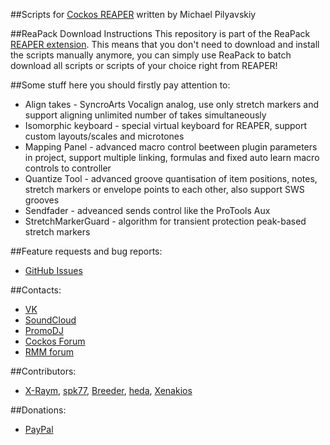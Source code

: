 ##Scripts for [Cockos REAPER](http://reaper.fm) written by Michael Pilyavskiy

##ReaPack Download Instructions
This repository is part of the ReaPack [REAPER extension](http://reapack.com/).
This means that you don't need to download and install the scripts manually anymore, you can simply use ReaPack to batch download all scripts or scripts of your choice right from REAPER!

##Some stuff here you should firstly pay attention to:
- Align takes - SyncroArts Vocalign analog, use only stretch markers and support aligning unlimited number of takes simultaneously
- Isomorphic keyboard - special virtual keyboard for REAPER, support custom layouts/scales and microtones
- Mapping Panel - advanced macro control beetween plugin parameters in project, support multiple linking, formulas and fixed auto learn macro controls to controller
- Quantize Tool - advanced groove quantisation of item positions, notes, stretch markers or envelope points to each other, also support SWS grooves
- Sendfader - adveanced sends control like the ProTools Aux
- StretchMarkerGuard - algorithm for transient protection peak-based stretch markers

##Feature requests and bug reports:
- [GitHub Issues](https://github.com/MichaelPilyavskiy/ReaScripts/issues)

##Contacts:
- [VK](https://vk.com/michael_pilyavskiy)
- [SoundCloud](https://soundcloud.com/mp57)
- [PromoDJ](http://promodj.com/michaelpilyavskiy)
- [Cockos Forum](http://forum.cockos.com/member.php?u=70694)
- [RMM forum](http://rmmedia.ru/members/69811/)

##Contributors:
- [X-Raym](http://forum.cockos.com/member.php?u=58284), [spk77](http://forum.cockos.com/member.php?u=49553), [Breeder](http://forum.cockos.com/member.php?u=27094), [heda](http://forum.cockos.com/member.php?u=47822), [Xenakios](http://forum.cockos.com/member.php?u=3602)

##Donations:
- [PayPal](http://paypal.me/donate2mpl)

